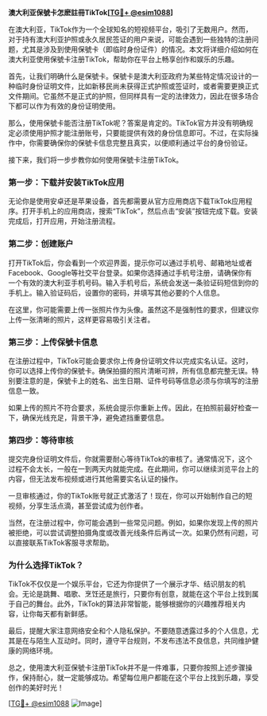**澳大利亚保號卡怎麽註冊TikTok[[TG💪+ @esim1088](https://t.me/s/esim1088)]**

在澳大利亚，TikTok作为一个全球知名的短视频平台，吸引了无数用户。然而，对于持有澳大利亚护照或永久居民签证的用户来说，可能会遇到一些独特的注册问题，尤其是涉及到使用保號卡（即临时身份证件）的情况。本文将详细介绍如何在澳大利亚使用保號卡注册TikTok，帮助你在平台上畅享创作和娱乐的乐趣。

首先，让我们明确什么是保號卡。保號卡是澳大利亚政府为某些特定情况设计的一种临时身份证明文件，比如新移民尚未获得正式护照或签证时，或者需要更换正式文件期间。它虽然不是正式的护照，但同样具有一定的法律效力，因此在很多场合下都可以作为有效的身份证明使用。

那么，使用保號卡能否注册TikTok呢？答案是肯定的。TikTok官方并没有明确规定必须使用护照才能注册账号，只要能提供有效的身份信息即可。不过，在实际操作中，你需要确保你的保號卡信息完整且真实，以便顺利通过平台的身份验证。

接下来，我们将一步步教你如何使用保號卡注册TikTok。

### 第一步：下载并安装TikTok应用

无论你是使用安卓还是苹果设备，首先都需要从官方应用商店下载TikTok应用程序。打开手机上的应用商店，搜索“TikTok”，然后点击“安装”按钮完成下载。安装完成后，打开应用，开始注册流程。

### 第二步：创建账户

打开TikTok后，你会看到一个欢迎界面，提示你可以通过手机号、邮箱地址或者Facebook、Google等社交平台登录。如果你选择通过手机号注册，请确保你有一个有效的澳大利亚手机号码。输入手机号后，系统会发送一条验证码短信到你的手机上。输入验证码后，设置你的密码，并填写其他必要的个人信息。

在这里，你可能需要上传一张照片作为头像。虽然这不是强制性的要求，但建议你上传一张清晰的照片，这样更容易吸引关注者。

### 第三步：上传保號卡信息

在注册过程中，TikTok可能会要求你上传身份证明文件以完成实名认证。这时，你可以选择上传你的保號卡。确保拍摄的照片清晰可辨，所有信息都完整无误。特别要注意的是，保號卡上的姓名、出生日期、证件号码等信息必须与你填写的注册信息一致。

如果上传的照片不符合要求，系统会提示你重新上传。因此，在拍照前最好检查一下，确保光线充足，背景干净，避免遮挡重要信息。

### 第四步：等待审核

提交完身份证明文件后，你就需要耐心等待TikTok的审核了。通常情况下，这个过程不会太长，一般在一到两天内就能完成。在此期间，你可以继续浏览平台上的内容，但无法发布视频或进行其他需要实名认证的操作。

一旦审核通过，你的TikTok账号就正式激活了！现在，你可以开始制作自己的短视频，分享生活点滴，甚至尝试成为创作者。

当然，在注册过程中，你可能会遇到一些常见问题。例如，如果你发现上传的照片被拒绝，可以尝试调整拍摄角度或改善光线条件后再试一次。如果仍然有问题，可以直接联系TikTok客服寻求帮助。

### 为什么选择TikTok？

TikTok不仅仅是一个娱乐平台，它还为你提供了一个展示才华、结识朋友的机会。无论是跳舞、唱歌、烹饪还是旅行，只要你有创意，就能在这个平台上找到属于自己的舞台。此外，TikTok的算法非常智能，能够根据你的兴趣推荐相关内容，让你每天都有新鲜感。

最后，提醒大家注意网络安全和个人隐私保护。不要随意透露过多的个人信息，尤其是在与陌生人互动时。同时，遵守平台规则，不发布违法不良信息，共同维护健康的网络环境。

总之，使用澳大利亚保號卡注册TikTok并不是一件难事，只要你按照上述步骤操作，保持耐心，就一定能够成功。希望每位用户都能在这个平台上找到乐趣，享受创作的美好时光！

[[TG💪+ @esim1088](https://t.me/s/esim1088) ![Image](https://i.postimg.cc/4NQfJmqS/Snipaste-2025-05-13-00-14-12.png)]
